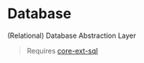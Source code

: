 # Database

(Relational) Database Abstraction Layer

> Requires [core-ext-sql](../packages/core-ext-sql.md)
